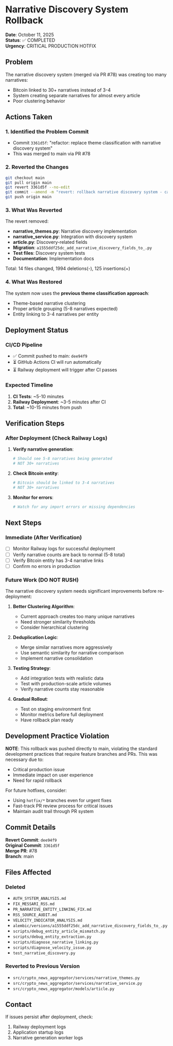 # Narrative Discovery System Rollback

**Date**: October 11, 2025  
**Status**: ✅ COMPLETED  
**Urgency**: CRITICAL PRODUCTION HOTFIX

## Problem
The narrative discovery system (merged via PR #78) was creating too many narratives:
- Bitcoin linked to 30+ narratives instead of 3-4
- System creating separate narratives for almost every article
- Poor clustering behavior

## Actions Taken

### 1. Identified the Problem Commit
- Commit `3361d5f`: "refactor: replace theme classification with narrative discovery system"
- This was merged to main via PR #78

### 2. Reverted the Changes
```bash
git checkout main
git pull origin main
git revert 3361d5f --no-edit
git commit --amend -m "revert: rollback narrative discovery system - causing too many narratives"
git push origin main
```

### 3. What Was Reverted
The revert removed:
- **narrative_themes.py**: Narrative discovery implementation
- **narrative_service.py**: Integration with discovery system
- **article.py**: Discovery-related fields
- **Migration**: `a1555ddf25dc_add_narrative_discovery_fields_to_.py`
- **Test files**: Discovery system tests
- **Documentation**: Implementation docs

Total: 14 files changed, 1994 deletions(-), 125 insertions(+)

### 4. What Was Restored
The system now uses the **previous theme classification approach**:
- Theme-based narrative clustering
- Proper article grouping (5-8 narratives expected)
- Entity linking to 3-4 narratives per entity

## Deployment Status

### CI/CD Pipeline
- ✅ Commit pushed to main: `dee94f9`
- ⏳ GitHub Actions CI will run automatically
- ⏳ Railway deployment will trigger after CI passes

### Expected Timeline
1. **CI Tests**: ~5-10 minutes
2. **Railway Deployment**: ~3-5 minutes after CI
3. **Total**: ~10-15 minutes from push

## Verification Steps

### After Deployment (Check Railway Logs)
1. **Verify narrative generation**:
   ```bash
   # Should see 5-8 narratives being generated
   # NOT 30+ narratives
   ```

2. **Check Bitcoin entity**:
   ```bash
   # Bitcoin should be linked to 3-4 narratives
   # NOT 30+ narratives
   ```

3. **Monitor for errors**:
   ```bash
   # Watch for any import errors or missing dependencies
   ```

## Next Steps

### Immediate (After Verification)
- [ ] Monitor Railway logs for successful deployment
- [ ] Verify narrative counts are back to normal (5-8 total)
- [ ] Verify Bitcoin entity has 3-4 narrative links
- [ ] Confirm no errors in production

### Future Work (DO NOT RUSH)
The narrative discovery system needs significant improvements before re-deployment:

1. **Better Clustering Algorithm**:
   - Current approach creates too many unique narratives
   - Need stronger similarity thresholds
   - Consider hierarchical clustering

2. **Deduplication Logic**:
   - Merge similar narratives more aggressively
   - Use semantic similarity for narrative comparison
   - Implement narrative consolidation

3. **Testing Strategy**:
   - Add integration tests with realistic data
   - Test with production-scale article volumes
   - Verify narrative counts stay reasonable

4. **Gradual Rollout**:
   - Test on staging environment first
   - Monitor metrics before full deployment
   - Have rollback plan ready

## Development Practice Violation

**NOTE**: This rollback was pushed directly to main, violating the standard development practices that require feature branches and PRs. This was necessary due to:
- Critical production issue
- Immediate impact on user experience
- Need for rapid rollback

For future hotfixes, consider:
- Using `hotfix/*` branches even for urgent fixes
- Fast-track PR review process for critical issues
- Maintain audit trail through PR system

## Commit Details

**Revert Commit**: `dee94f9`  
**Original Commit**: `3361d5f`  
**Merge PR**: #78  
**Branch**: main  

## Files Affected

### Deleted
- `AUTH_SYSTEM_ANALYSIS.md`
- `FIX_MESSARI_RSS.md`
- `PR_NARRATIVE_ENTITY_LINKING_FIX.md`
- `RSS_SOURCE_AUDIT.md`
- `VELOCITY_INDICATOR_ANALYSIS.md`
- `alembic/versions/a1555ddf25dc_add_narrative_discovery_fields_to_.py`
- `scripts/debug_entity_article_mismatch.py`
- `scripts/debug_entity_extraction.py`
- `scripts/diagnose_narrative_linking.py`
- `scripts/diagnose_velocity_issue.py`
- `test_narrative_discovery.py`

### Reverted to Previous Version
- `src/crypto_news_aggregator/services/narrative_themes.py`
- `src/crypto_news_aggregator/services/narrative_service.py`
- `src/crypto_news_aggregator/models/article.py`

## Contact
If issues persist after deployment, check:
1. Railway deployment logs
2. Application startup logs
3. Narrative generation worker logs
